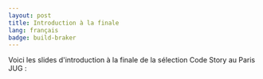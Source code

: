 ```yaml
---
layout: post
title: Introduction à la finale
lang: français
badge: build-braker
---
```


Voici les slides d'introduction à la finale de la sélection Code Story au Paris JUG :

<script src="http://speakerdeck.com/embed/4f3ca7f8fd7df8001f00086b.js"></script>